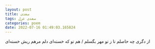 ```yaml
---
layout: post
title: سعدی
tags: سعدی غزل
categories: poem
date: 2022-07-16 01:49:03.165824
---
```


از دگری چه حاصلم تا ز تو مهر بگسلم / هم تو که خسته‌ای دلم مرهم ریش خسته‌ای